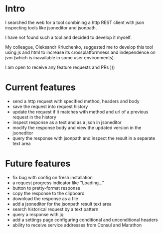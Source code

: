 # Intro

I searched the web for a tool combining a http REST client with 
json inspecting tools like jsoneditor and jsonpath.

I have not found such a tool and decided to develop it myself.

My colleague, Oleksandr Kriuchenko, suggested me to develop this 
tool using js and html to increase its crossplatformness and
independence on jvm (which is inavailable in some user environments).

I am open to receive any feature requests and PRs )))

# Current features

* send a http request with specified method, headers and body
* save the request into request history
* update the request if it matches with method and url of a previous request in the history
* inspect response as a text and as a json in jsoneditor
* modify the response body and view the updated version in the jsoneditor
* query the response with jsonpath and inspect the result in a separate text area

# Future features

* fix bug with config on fresh installation
* a request progress indicator like "Loading..."
* button to pretty-format response
* copy the response to the clipboard
* download the response as a file
* add a jsoneditor for the jsonpath result text area
* search historical request by a text pattern
* query a response with jq
* add a settings page configuring conditional and unconditional headers
* ability to receive service addresses from Consul and Marathon

